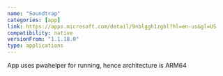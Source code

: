 ```yaml
---
name: "Soundtrap"
categories: [app]
link: https://apps.microsoft.com/detail/9nblggh1zgbl?hl=en-us&gl=US
compatibility: native
versionFrom: "1.1.18.0"
type: applications
---
```


App uses pwahelper for running, hence architecture is ARM64